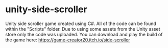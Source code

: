 # unity-side-scroller
Unity side scroller game created using C#. All of the code can be found within the "Scripts" folder.  Due to using some assets from the Unity asset store only the code was uploaded. You can download and play the build of the game here: https://game-creator20.itch.io/side-scroller
